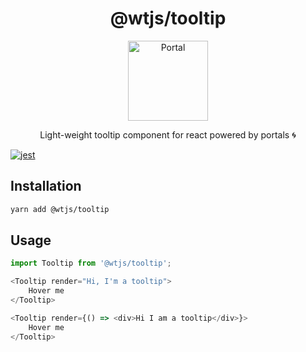 <div align="center">
<h1>@wtjs/tooltip</h1>

<a href="https://www.emojione.com/emoji/1f300">
<img height="128" width="128" alt="Portal" src="docs/portal.png" />
</a>

<p>Light-weight tooltip component for react powered by portals 🌀</p>
</div>

[![jest](https://jestjs.io/img/jest-badge.svg)](https://github.com/facebook/jest)

## Installation

```bash
yarn add @wtjs/tooltip
```

## Usage

```js
import Tooltip from '@wtjs/tooltip';

<Tooltip render="Hi, I'm a tooltip">
    Hover me
</Tooltip>

<Tooltip render={() => <div>Hi I am a tooltip</div>}>
    Hover me
</Tooltip>
```
